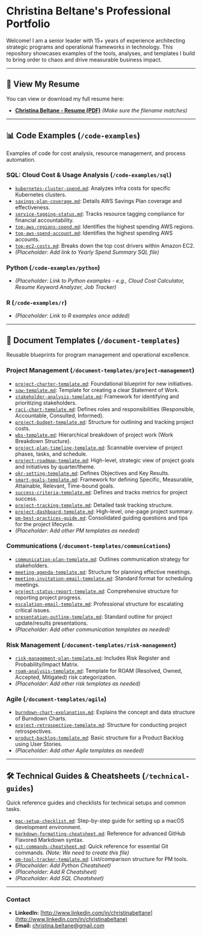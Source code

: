 # Christina Beltane's Professional Portfolio

Welcome! I am a senior leader with 15+ years of experience architecting strategic programs and operational frameworks in technology. This repository showcases examples of the tools, analyses, and templates I build to bring order to chaos and drive measurable business impact.

---

## 📄 View My Resume

You can view or download my full resume here:

* **[Christina Beltane - Resume (PDF)](./Christina_Beltane_Resume.pdf)** *(Make sure the filename matches)*

---

## 📊 Code Examples (`/code-examples`)

Examples of code for cost analysis, resource management, and process automation.

### **SQL: Cloud Cost & Usage Analysis (`/code-examples/sql`)**

* [`kubernetes-cluster-spend.md`](./code-examples/sql/kubernetes-cluster-spend.md): Analyzes infra costs for specific Kubernetes clusters.
* [`savings-plan-coverage.md`](./code-examples/sql/savings-plan-coverage.md): Details AWS Savings Plan coverage and effectiveness.
* [`service-tagging-status.md`](./code-examples/sql/service-tagging-status.md): Tracks resource tagging compliance for financial accountability.
* [`top-aws-regions-spend.md`](./code-examples/sql/top-aws-regions-spend.md): Identifies the highest spending AWS regions.
* [`top-aws-spend-account.md`](./code-examples/sql/top-aws-spend-account.md): Identifies the highest spending AWS accounts.
* [`top-ec2-costs.md`](./code-examples/sql/top-ec2-costs.md): Breaks down the top cost drivers within Amazon EC2.
* *(Placeholder: Add link to Yearly Spend Summary SQL file)*

### **Python (`/code-examples/python`)**

* *(Placeholder: Link to Python examples - e.g., Cloud Cost Calculator, Resume Keyword Analyzer, Job Tracker)*

### **R (`/code-examples/r`)**

* *(Placeholder: Link to R examples once added)*

---

## 📝 Document Templates (`/document-templates`)

Reusable blueprints for program management and operational excellence.

### **Project Management (`/document-templates/project-management`)**

* [`project-charter-template.md`](./document-templates/project-management/project-charter-template.md): Foundational blueprint for new initiatives.
* [`sow-template.md`](./document-templates/project-management/sow-template.md): Template for creating a clear Statement of Work.
* [`stakeholder-analysis-template.md`](./document-templates/project-management/stakeholder-analysis-template.md): Framework for identifying and prioritizing stakeholders.
* [`raci-chart-template.md`](./document-templates/project-management/raci-chart-template.md): Defines roles and responsibilities (Responsible, Accountable, Consulted, Informed).
* [`project-budget-template.md`](./document-templates/project-management/project-budget-template.md): Structure for outlining and tracking project costs.
* [`wbs-template.md`](./document-templates/project-management/wbs-template.md): Hierarchical breakdown of project work (Work Breakdown Structure).
* [`project-plan-timeline-template.md`](./document-templates/project-management/project-plan-timeline-template.md): Scannable overview of project phases, tasks, and schedule.
* [`project-roadmap-template.md`](./document-templates/project-management/project-roadmap-template.md): High-level, strategic view of project goals and initiatives by quarter/theme.
* [`okr-setting-template.md`](./document-templates/project-management/okr-setting-template.md): Defines Objectives and Key Results.
* [`smart-goals-template.md`](./document-templates/project-management/smart-goals-template.md): Framework for defining Specific, Measurable, Attainable, Relevant, Time-bound goals.
* [`success-criteria-template.md`](./document-templates/project-management/success-criteria-template.md): Defines and tracks metrics for project success.
* [`project-tracking-template.md`](./document-templates/project-management/project-tracking-template.md): Detailed task tracking structure.
* [`project-dashboard-template.md`](./document-templates/project-management/project-dashboard-template.md): High-level, one-page project summary.
* [`pm-best-practices-guide.md`](./document-templates/project-management/pm-best-practices-guide.md): Consolidated guiding questions and tips for the project lifecycle.
* *(Placeholder: Add other PM templates as needed)*

### **Communications (`/document-templates/communications`)**

* [`communication-plan-template.md`](./document-templates/communications/communication-plan-template.md): Outlines communication strategy for stakeholders.
* [`meeting-agenda-template.md`](./document-templates/communications/meeting-agenda-template.md): Structure for planning effective meetings.
* [`meeting-invitation-email-template.md`](./document-templates/communications/meeting-invitation-email-template.md): Standard format for scheduling meetings.
* [`project-status-report-template.md`](./document-templates/communications/project-status-report-template.md): Comprehensive structure for reporting project progress.
* [`escalation-email-template.md`](./document-templates/communications/escalation-email-template.md): Professional structure for escalating critical issues.
* [`presentation-outline-template.md`](./document-templates/communications/presentation-outline-template.md): Standard outline for project update/results presentations.
* *(Placeholder: Add other communication templates as needed)*

### **Risk Management (`/document-templates/risk-management`)**

* [`risk-management-plan-template.md`](./document-templates/risk-management/risk-management-plan-template.md): Includes Risk Register and Probability/Impact Matrix.
* [`roam-analysis-template.md`](./document-templates/risk-management/roam-analysis-template.md): Template for ROAM (Resolved, Owned, Accepted, Mitigated) risk categorization.
* *(Placeholder: Add other risk templates as needed)*

### **Agile (`/document-templates/agile`)**

* [`burndown-chart-explanation.md`](./document-templates/agile/burndown-chart-explanation.md): Explains the concept and data structure of Burndown Charts.
* [`project-retrospective-template.md`](./document-templates/agile/project-retrospective-template.md): Structure for conducting project retrospectives.
* [`product-backlog-template.md`](./document-templates/agile/product-backlog-template.md): Basic structure for a Product Backlog using User Stories.
* *(Placeholder: Add other Agile templates as needed)*

---

## 🛠️ Technical Guides & Cheatsheets (`/technical-guides`)

Quick reference guides and checklists for technical setups and common tasks.

* [`mac-setup-checklist.md`](./technical-guides/mac-setup-checklist.md): Step-by-step guide for setting up a macOS development environment.
* [`markdown-formatting-cheatsheet.md`](./technical-guides/markdown-formatting-cheatsheet.md): Reference for advanced GitHub Flavored Markdown syntax.
* [`git-commands-cheatsheet.md`](./technical-guides/git-commands-cheatsheet.md): Quick reference for essential Git commands. *(Note: We need to create this file)*
* [`pm-tool-tracker-template.md`](./technical-guides/pm-tool-tracker-template.md): List/comparison structure for PM tools.
* *(Placeholder: Add Python Cheatsheet)*
* *(Placeholder: Add R Cheatsheet)*
* *(Placeholder: Add SQL Cheatsheet)*

---

### **Contact**

* **LinkedIn:** [http://www.linkedin.com/in/christinabeltane](http://www.linkedin.com/in/christinabeltane)
* **Email:** christina.beltane@gmail.com
